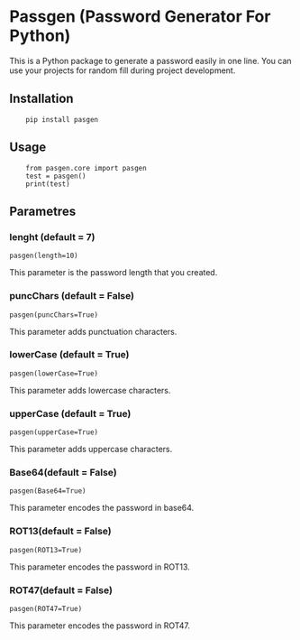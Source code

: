 # Passgen (Password Generator For Python)

This is a Python package to generate a password easily in one line. You can use your projects for random fill during project development. 

## Installation
```python3  
    pip install pasgen
```

## Usage 
```python3 
    from pasgen.core import pasgen
    test = pasgen()
    print(test)
```
## Parametres

### lenght (default = 7)
```python3
pasgen(length=10)
```
This parameter is the password length that you created.

### puncChars (default = False)
```python3
pasgen(puncChars=True)
```
This parameter adds punctuation characters.

### lowerCase (default = True)
```python3
pasgen(lowerCase=True)
```
This parameter adds lowercase characters.

### upperCase (default = True)
```python3
pasgen(upperCase=True)
```
This parameter adds uppercase characters.

### Base64(default = False)
```python3
pasgen(Base64=True)
```
This parameter encodes the password in base64.

### ROT13(default = False)
```python3
pasgen(ROT13=True)
```
This parameter encodes the password in ROT13.

### ROT47(default = False)
```python3
pasgen(ROT47=True)
```
This parameter encodes the password in ROT47.